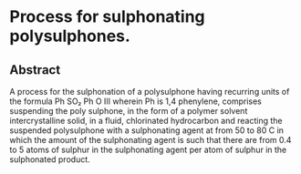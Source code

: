 # Process for sulphonating polysulphones.

## Abstract
A process for the sulphonation of a polysulphone having recurring units of the formula Ph SO₂ Ph O III wherein Ph is 1,4 phenylene, comprises suspending the poly sulphone, in the form of a polymer solvent intercrystalline solid, in a fluid, chlorinated hydrocarbon and reacting the suspended polysulphone with a sulphonating agent at from 50 to 80 C in which the amount of the sulphonating agent is such that there are from 0.4 to 5 atoms of sulphur in the sulphonating agent per atom of sulphur in the sulphonated product.